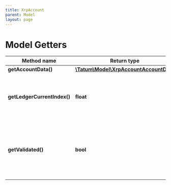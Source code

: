 ```yaml
---
title: XrpAccount
parent: Model
layout: page
---
```


# Model Getters

Method name | Return type | Description | Notes
------------ | ------------- | ------------- | -------------
**getAccountData()** | [**\Tatum\Model\XrpAccountAccountData**](../XrpAccountAccountData) |  | [optional]
**getLedgerCurrentIndex()** | **float** | The Ledger Index of the current open ledger these stats describe. | [optional]
**getValidated()** | **bool** | True if this data is from a validated ledger version; if omitted or set to false, this data is not final. | [optional]

